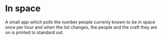 # In space

A small app which polls the number people currenly known to be in space once per hour and when the list changes, the people and the craft they are on is printed to standard out.
